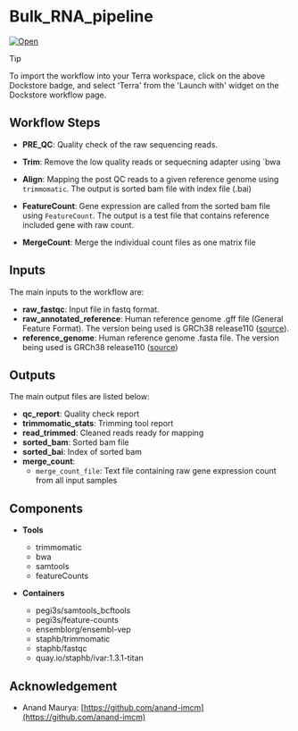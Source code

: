 # Bulk_RNA_pipeline
[![Open](https://img.shields.io/badge/Open-Dockstore-blue)](https://dockstore.org/my-workflows/github.com/jiangaing/Bulk_RNA_pipeline:main?tab=info)

> [!TIP]
> To import the workflow into your Terra workspace, click on the above Dockstore badge, and select 'Terra' from the 'Launch with' widget on the Dockstore workflow page.


## Workflow Steps

- **PRE_QC**: Quality check of the raw sequencing reads. 
  
- **Trim**: Remove the low quality reads or sequecning adapter using `bwa

- **Align**: Mapping the post QC reads to a given reference genome using `trimmomatic`. The output is sorted bam file with index file (.bai)

- **FeatureCount**: Gene expression are called from the sorted bam file using `FeatureCount`. The output is a test file that contains reference included gene with raw count.

- **MergeCount**: Merge the individual count files as one matrix file

## Inputs
  
The main inputs to the workflow are:

- **raw_fastqc**: Input file in fastq format.
- **raw_annotated_reference**: Human reference genome .gff file (General Feature Format). The version being used is GRCh38 release110 ([source](https://ftp.ensembl.org/pub/release-110/gff3/homo_sapiens/Homo_sapiens.GRCh38.110.gff3.gz)).
- **reference_genome**: Human reference genome .fasta file. The version being used is GRCh38 release110 ([source](https://ftp.ensembl.org/pub/release-110/fasta/Homo_sapiens.GRCh38.dna_sm.toplevel.fa.gz))


## Outputs

The main output files are listed below:

- **qc_report**: Quality check report
- **trimmomatic_stats**: Trimming tool report 
- **read_trimmed**: Cleaned reads ready for mapping
- **sorted_bam**: Sorted bam file
- **sorted_bai**: Index of sorted bam
- **merge_count**:
   - `merge_count_file`: Text file containing raw gene expression count from all input samples
 

## Components

- **Tools**
  - trimmomatic
  - bwa
  - samtools
  - featureCounts

- **Containers**
  - pegi3s/samtools_bcftools
  - pegi3s/feature-counts
  - ensemblorg/ensembl-vep
  - staphb/trimmomatic
  - staphb/fastqc
  - quay.io/staphb/ivar:1.3.1-titan
 
 ## Acknowledgement

- Anand Maurya: [https://github.com/anand-imcm](https://github.com/anand-imcm)
